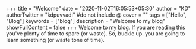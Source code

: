 +++
title = "Welcome"
date = "2020-11-02T16:05:53+05:30"
author = "KD"
authorTwitter = "kdpuvvadi" #do not include @
cover = ""
tags = ["Hello", "Blog"]
keywords = ["blog"]
description = "Welcome to my blog"
showFullContent = false
+++
Welcome to my blog. If you are reading this you've plenty of time to spare (or waste). So, buckle up. you are going to learn something (or waste tone of time).